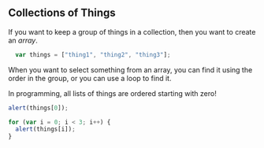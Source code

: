## Collections of Things

If you want to keep a group of things in a collection, then you
want to create an *array*.

```javascript
  var things = ["thing1", "thing2", "thing3"];
```

When you want to select something from an array, you can
find it using the order in the group, or you can use a loop to find it.

In programming, all lists of things are ordered starting with zero!

```javascript
alert(things[0]);

for (var i = 0; i < 3; i++) {
  alert(things[i]);
}
```
